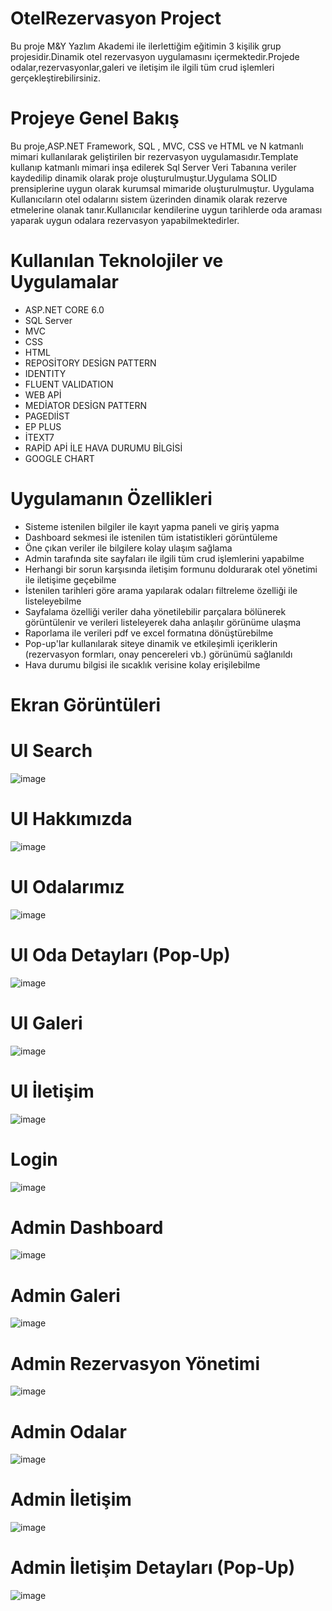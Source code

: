 # OtelRezervasyon Project
Bu proje M&Y Yazlım Akademi ile ilerlettiğim eğitimin 3 kişilik grup  projesidir.Dinamik otel rezervasyon uygulamasını içermektedir.Projede odalar,rezervasyonlar,galeri ve iletişim ile ilgili tüm crud işlemleri gerçekleştirebilirsiniz.
# Projeye Genel Bakış
Bu proje,ASP.NET Framework, SQL , MVC, CSS ve HTML  ve N katmanlı mimari kullanılarak  geliştirilen bir rezervasyon uygulamasıdır.Template kullanıp katmanlı mimari inşa edilerek Sql Server Veri Tabanına veriler kaydedilip dinamik olarak proje oluşturulmuştur.Uygulama SOLID prensiplerine uygun olarak kurumsal mimaride oluşturulmuştur. Uygulama Kullanıcıların otel odalarını sistem üzerinden dinamik olarak rezerve etmelerine olanak tanır.Kullanıcılar kendilerine uygun tarihlerde oda araması yaparak uygun odalara rezervasyon yapabilmektedirler.
# Kullanılan Teknolojiler ve Uygulamalar
- ASP.NET CORE 6.0
- SQL Server
- MVC
- CSS
- HTML
- REPOSİTORY DESİGN PATTERN
- IDENTITY
- FLUENT VALIDATION
- WEB APİ
- MEDİATOR DESİGN PATTERN
- PAGEDlİST
- EP PLUS
- İTEXT7
- RAPİD APİ İLE HAVA DURUMU BİLGİSİ
- GOOGLE CHART

 # Uygulamanın Özellikleri
- Sisteme istenilen bilgiler ile kayıt yapma paneli ve giriş yapma
- Dashboard sekmesi ile istenilen tüm istatistikleri görüntüleme
- Öne çıkan veriler ile bilgilere kolay ulaşım sağlama
- Admin tarafında site sayfaları ile ilgili tüm crud işlemlerini yapabilme
- Herhangi bir sorun karşısında iletişim formunu doldurarak otel  yönetimi ile iletişime geçebilme
- İstenilen tarihleri göre arama yapılarak odaları filtreleme özelliği ile listeleyebilme
- Sayfalama özelliği veriler daha yönetilebilir parçalara bölünerek görüntülenir ve  verileri listeleyerek daha anlaşılır görünüme ulaşma
- Raporlama ile verileri pdf ve excel formatına dönüştürebilme
- Pop-up'lar kullanılarak siteye   dinamik ve etkileşimli içeriklerin (rezervasyon formları, onay pencereleri vb.) görünümü sağlanıldı
- Hava durumu bilgisi ile sıcaklık verisine kolay erişilebilme


 # Ekran Görüntüleri
 # UI Search 
![image](https://github.com/user-attachments/assets/9a73f915-4d05-495b-8185-a262699364f8)
 # UI Hakkımızda
![image](https://github.com/user-attachments/assets/567b09c6-c040-43b5-9473-da27b666c880)
 # UI Odalarımız
![image](https://github.com/user-attachments/assets/f95c7df0-62a5-4b57-9877-6e682133878e)
 # UI Oda Detayları (Pop-Up)
![image](https://github.com/user-attachments/assets/f8bcfb6d-2e77-4ac0-b3b5-238a61a73b4a)
 # UI Galeri
![image](https://github.com/user-attachments/assets/484e9143-196a-4a56-abb4-da14ed43b637)
 # UI İletişim
![image](https://github.com/user-attachments/assets/a37c55be-85e4-4c1f-a0c5-11e4fbd2042b)
# Login
![image](https://github.com/user-attachments/assets/fe343ac0-4c46-4d7f-a755-7fd9914ae6fa)
# Admin Dashboard
![image](https://github.com/user-attachments/assets/1e0a5fcc-ccfa-4793-86bc-59da7573bcaf)
# Admin Galeri
![image](https://github.com/user-attachments/assets/42e741ae-92ad-4e7c-a79e-2c813a611590)
# Admin Rezervasyon Yönetimi
![image](https://github.com/user-attachments/assets/f4174f53-ff33-4d24-ab3b-c0c068792125)
# Admin Odalar
![image](https://github.com/user-attachments/assets/beb6eec8-09c5-4637-91c4-c3a3d0612e20)
# Admin İletişim 
![image](https://github.com/user-attachments/assets/829b95ab-7866-47fa-9461-ad7a1f9d8f13)
# Admin İletişim Detayları (Pop-Up)
![image](https://github.com/user-attachments/assets/9b72a54d-52e9-479a-ac5c-a4084d3d1d47)












